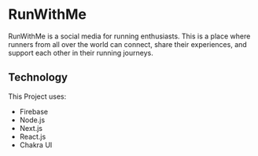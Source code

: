 # RunWithMe

RunWithMe is a social media for running enthusiasts. This is a place where 
runners from all over the world can connect, share their experiences, and 
support each other in their running journeys. 


## Technology

This Project uses:

- Firebase
- Node.js
- Next.js
- React.js
- Chakra UI
